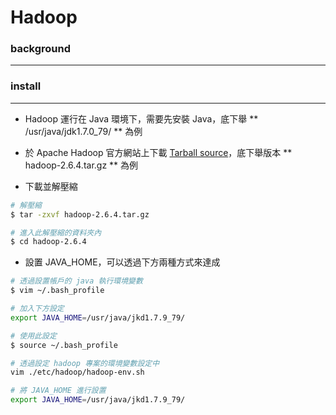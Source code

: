 # Hadoop

<script type="text/javascript" src="../js/general.js"></script>

### background
---

### install
---

* Hadoop 運行在 Java 環境下，需要先安裝 Java，底下舉 ** /usr/java/jdk1.7.0_79/ ** 為例

* 於 Apache Hadoop 官方網站上下載 [Tarball source](http://hadoop.apache.org/releases.html)，底下舉版本 ** hadoop-2.6.4.tar.gz ** 為例

* 下載並解壓縮

```Bash
# 解壓縮
$ tar -zxvf hadoop-2.6.4.tar.gz

# 進入此解壓縮的資料夾內
$ cd hadoop-2.6.4
```

* 設置 JAVA_HOME，可以透過下方兩種方式來達成

```bash
# 透過設置帳戶的 java 執行環境變數
$ vim ~/.bash_profile

# 加入下方設定
export JAVA_HOME=/usr/java/jkd1.7.9_79/

# 使用此設定
$ source ~/.bash_profile
```

```bash
# 透過設定 hadoop 專案的環境變數設定中
vim ./etc/hadoop/hadoop-env.sh

# 將 JAVA_HOME 進行設置
export JAVA_HOME=/usr/java/jkd1.7.9_79/
```